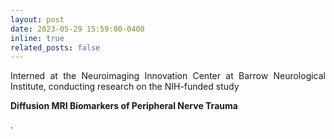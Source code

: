 ```yaml
---
layout: post
date: 2023-05-29 15:59:00-0400
inline: true
related_posts: false
---
```


<p style="text-align: justify;">Interned at the Neuroimaging Innovation Center at Barrow Neurological Institute, conducting research on the NIH-funded study <p style="font-weight: bold;">Diffusion MRI Biomarkers of Peripheral Nerve Trauma</p>.</p>
